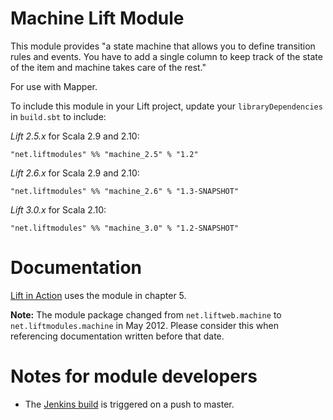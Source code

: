 Machine Lift Module
==================

This module provides "a state machine that allows you to define transition rules and events.  You have to add a single column to keep track of the state of the item and machine takes care of the rest."

For use with Mapper.

To include this module in your Lift project, update your `libraryDependencies` in `build.sbt` to include:

*Lift 2.5.x* for Scala 2.9 and 2.10:

    "net.liftmodules" %% "machine_2.5" % "1.2"

*Lift 2.6.x* for Scala 2.9 and 2.10:

    "net.liftmodules" %% "machine_2.6" % "1.3-SNAPSHOT"

*Lift 3.0.x* for Scala 2.10:

    "net.liftmodules" %% "machine_3.0" % "1.2-SNAPSHOT"


Documentation
=============

[Lift in Action](http://www.manning.com/perrett/) uses the module in chapter 5.

**Note:** The module package changed from `net.liftweb.machine` to `net.liftmodules.machine` in May 2012.  Please consider this when referencing documentation written before that date.


Notes for module developers
===========================

* The [Jenkins build](https://liftmodules.ci.cloudbees.com/job/machine/) is triggered on a push to master.

